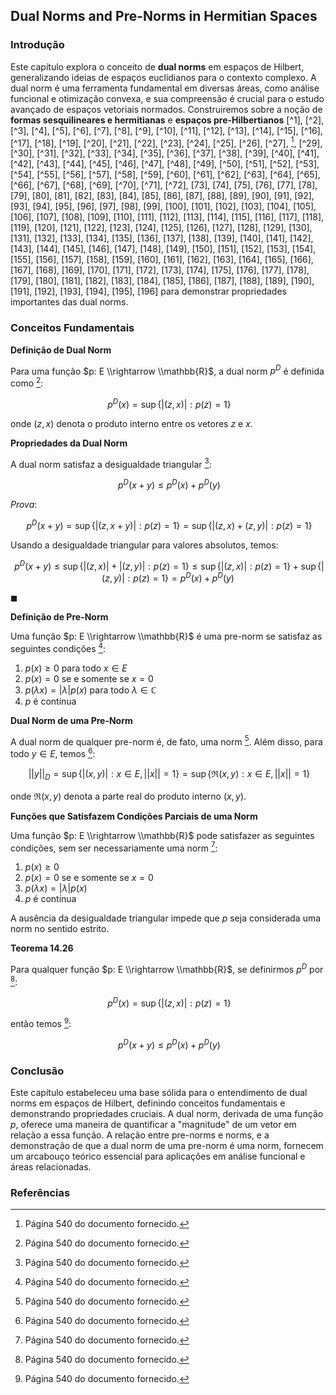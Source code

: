 ## Dual Norms and Pre-Norms in Hermitian Spaces

### Introdução
Este capítulo explora o conceito de **dual norms** em espaços de Hilbert, generalizando ideias de espaços euclidianos para o contexto complexo. A dual norm é uma ferramenta fundamental em diversas áreas, como análise funcional e otimização convexa, e sua compreensão é crucial para o estudo avançado de espaços vetoriais normados. Construiremos sobre a noção de **formas sesquilineares e hermitianas** e **espaços pre-Hilbertianos** [^1], [^2], [^3], [^4], [^5], [^6], [^7], [^8], [^9], [^10], [^11], [^12], [^13], [^14], [^15], [^16], [^17], [^18], [^19], [^20], [^21], [^22], [^23], [^24], [^25], [^26], [^27], [^28], [^29], [^30], [^31], [^32], [^33], [^34], [^35], [^36], [^37], [^38], [^39], [^40], [^41], [^42], [^43], [^44], [^45], [^46], [^47], [^48], [^49], [^50], [^51], [^52], [^53], [^54], [^55], [^56], [^57], [^58], [^59], [^60], [^61], [^62], [^63], [^64], [^65], [^66], [^67], [^68], [^69], [^70], [^71], [^72], [73], [74], [75], [76], [77], [78], [79], [80], [81], [82], [83], [84], [85], [86], [87], [88], [89], [90], [91], [92], [93], [94], [95], [96], [97], [98], [99], [100], [101], [102], [103], [104], [105], [106], [107], [108], [109], [110], [111], [112], [113], [114], [115], [116], [117], [118], [119], [120], [121], [122], [123], [124], [125], [126], [127], [128], [129], [130], [131], [132], [133], [134], [135], [136], [137], [138], [139], [140], [141], [142], [143], [144], [145], [146], [147], [148], [149], [150], [151], [152], [153], [154], [155], [156], [157], [158], [159], [160], [161], [162], [163], [164], [165], [166], [167], [168], [169], [170], [171], [172], [173], [174], [175], [176], [177], [178], [179], [180], [181], [182], [183], [184], [185], [186], [187], [188], [189], [190], [191], [192], [193], [194], [195], [196] para demonstrar propriedades importantes das dual norms.

### Conceitos Fundamentais

**Definição de Dual Norm**

Para uma função $p: E \\rightarrow \\mathbb{R}$, a dual norm $p^D$ é definida como [^28]:

$$\
p^D(x) = \sup\{|(z, x)| : p(z) = 1\}
$$

onde $(z, x)$ denota o produto interno entre os vetores $z$ e $x$.

**Propriedades da Dual Norm**

A dual norm satisfaz a desigualdade triangular [^28]:

$$\
p^D(x + y) \leq p^D(x) + p^D(y)
$$

*Prova*:

$$\
p^D(x + y) = \sup\{|(z, x + y)| : p(z) = 1\} = \sup\{|(z, x) + (z, y)| : p(z) = 1\}
$$

Usando a desigualdade triangular para valores absolutos, temos:

$$\
p^D(x + y) \leq \sup\{|(z, x)| + |(z, y)| : p(z) = 1\} \leq \sup\{|(z, x)| : p(z) = 1\} + \sup\{|(z, y)| : p(z) = 1\} = p^D(x) + p^D(y)
$$

$\blacksquare$

**Definição de Pre-Norm**

Uma função $p: E \\rightarrow \\mathbb{R}$ é uma pre-norm se satisfaz as seguintes condições [^28]:

1.  $p(x) \geq 0$ para todo $x \in E$
2.  $p(x) = 0$ se e somente se $x = 0$
3.  $p(\lambda x) = |\lambda|p(x)$ para todo $\lambda \in \mathbb{C}$
4.  $p$ é contínua

**Dual Norm de uma Pre-Norm**

A dual norm de qualquer pre-norm é, de fato, uma norm [^28]. Além disso, para todo $y \in E$, temos [^28]:

$$\
||y||_D = \sup\{|(x, y)| : x \in E, ||x|| = 1\} = \sup\{\Re(x, y) : x \in E, ||x|| = 1\}
$$

onde $\Re(x, y)$ denota a parte real do produto interno $(x, y)$.

**Funções que Satisfazem Condições Parciais de uma Norm**

Uma função $p: E \\rightarrow \\mathbb{R}$ pode satisfazer as seguintes condições, sem ser necessariamente uma norm [^28]:

1.  $p(x) \geq 0$
2.  $p(x) = 0$ se e somente se $x = 0$
3.  $p(\lambda x) = |\lambda|p(x)$
4.  $p$ é contínua

A ausência da desigualdade triangular impede que $p$ seja considerada uma norm no sentido estrito.

**Teorema 14.26**

Para qualquer função $p: E \\rightarrow \\mathbb{R}$, se definirmos $p^D$ por [^28]:

$$\
p^D(x) = \sup\{|(z, x)| : p(z) = 1\}
$$

então temos [^28]:

$$\
p^D(x + y) \leq p^D(x) + p^D(y)
$$

### Conclusão

Este capítulo estabeleceu uma base sólida para o entendimento de dual norms em espaços de Hilbert, definindo conceitos fundamentais e demonstrando propriedades cruciais. A dual norm, derivada de uma função $p$, oferece uma maneira de quantificar a "magnitude" de um vetor em relação a essa função. A relação entre pre-norms e norms, e a demonstração de que a dual norm de uma pre-norm é uma norm, fornecem um arcabouço teórico essencial para aplicações em análise funcional e áreas relacionadas.

### Referências
[^28]: Página 540 do documento fornecido.

<!-- END -->